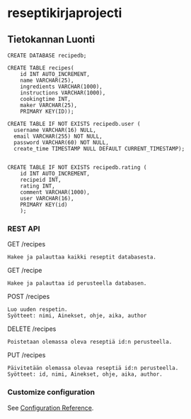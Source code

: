# reseptikirjaprojecti

## Tietokannan Luonti
```
CREATE DATABASE recipedb;

CREATE TABLE recipes(
	id INT AUTO_INCREMENT,
	name VARCHAR(25),
	ingredients VARCHAR(1000),
	instructions VARCHAR(1000),
	cookingtime INT,
	maker VARCHAR(25),
	PRIMARY KEY(ID));
	
CREATE TABLE IF NOT EXISTS recipedb.user (
  username VARCHAR(16) NULL,
  email VARCHAR(255) NOT NULL,
  password VARCHAR(60) NOT NULL,
  create_time TIMESTAMP NULL DEFAULT CURRENT_TIMESTAMP);
 
 
CREATE TABLE IF NOT EXISTS recipedb.rating (
    id INT AUTO_INCREMENT,
    recipeid INT,
    rating INT,
    comment VARCHAR(1000),
    user VARCHAR(16),
    PRIMARY KEY(id)
    );
```

### REST API

GET /recipes
```
Hakee ja palauttaa kaikki reseptit databasesta.
```

GET /recipe
```
Hakee ja palauttaa id perusteella databasen.
```
POST /recipes
```
Luo uuden respetin. 
Syötteet: nimi, Ainekset, ohje, aika, author
```
DELETE /recipes
```
Poistetaan olemassa oleva reseptiä id:n perusteella.
```
PUT /recipes
```
Päivitetään olemassa olevaa reseptiä id:n perusteella.
Syötteet: id, nimi, Ainekset, ohje, aika, author.
```

### Customize configuration
See [Configuration Reference](https://cli.vuejs.org/config/).

